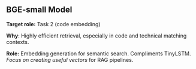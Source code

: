 <!-- Source: Docs/BGE_SMALL_MODEL_INFO.md -->
## BGE-small Model

**Target role:** Task 2 (code embedding)

**Why**: Highly efficient retrieval, especially in code and technical matching contexts.

**Role:** Embedding generation for semantic search. Compliments TinyLSTM. *Focus on creating useful vectors* for RAG pipelines.
